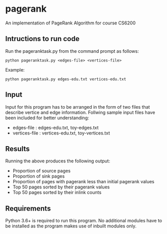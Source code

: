 # pagerank
An implementation of PageRank Algorithm for course CS6200

## Intructions to run code
Run the pageranktask.py from the command prompt as follows:
```
python pageranktask.py <edges-file> <vertices-file>
```
Example:

``` 
python pageranktask.py edges-edu.txt vertices-edu.txt
```
## Input
Input for this program has to be arranged in the form of two files that describe vertice and edge information.
Follwing sample input files have been included for better understanding:
* edges-file : edges-edu.txt, toy-edges.txt
* vertices-file : vertices-edu.txt, toy-vertices.txt

## Results
Running the above produces the following output:
* Proportion of source pages
* Proportion of sink pages
* Proportion of pages with pagerank less than initial pagerank values
* Top 50 pages sorted by their pagerank values
* Top 50 pages sorted by their inlink counts

## Requirements
Python 3.6+ is required to run this program. No additional modules have to be installed as the program makes use of inbuilt modules only. 
